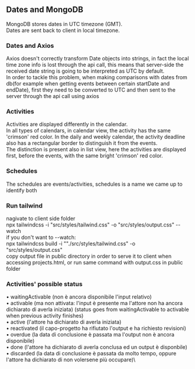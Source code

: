 ## Dates and MongoDB
MongoDB stores dates in UTC timezone (GMT).\
Dates are sent back to client in local timezone.

### Dates and Axios
Axios doesn't correctly transform Date objects into strings, in fact the local time zone info is lost through the api call, this means that server-side the received date string is going to be interpreted as UTC by default.\
In order to tackle this problem, when making comparisons with dates from db(for example when getting events between certain startDate and endDate), first they need to be converted to UTC and then sent to the server through the api call using axios

### Activities
Activities are displayed differently in the calendar.\
In all types of calendars, in calendar view, the activity has the same 'crimson' red color. In the daily and weekly calendar, the activity deadline also has a rectangular border to distinguish it from the events.\
The distinction is present also in list view, here the activities are displayed first, before the events, with the same bright 'crimson' red color.

### Schedules
The schedules are events/activities, schedules is a name we came up to identify both

### Run tailwind
nagivate to client side folder\
npx tailwindcss -i "src/styles/tailwind.css" -o "src/styles/output.css" --watch\
if you don't want to --watch:\
npx tailwindcss build -i ""./src/styles/tailwind.css" -o "src/styles/output.css"\
copy output file in public directory in order to serve it to client when accessing projects.html, or run same command with output.css in public folder

### Activities' possible status
• waitingActivable (non è ancora disponibile l'input relativo)\
• activable (ma non attivata: l'input è presente ma l'attore non ha
ancora dichiarato di averla iniziata) (status goes from waitingActivable to activable when previous activity
finishes)\
• active (l'attore ha dichiarato di averla iniziata)\
• reactivated (il capo-progetto ha rifiutato l'output e ha richiesto revisioni)\
• overdue (la data di conclusione è passata ma l'output non è ancora
disponibile)\
• done (l'attore ha dichiarato di averla conclusa ed un output è
disponbile)\
• discarded (la data di conclusione è passata da molto tempo,
oppure l'attore ha dichiarato di non volersene più occupare)\